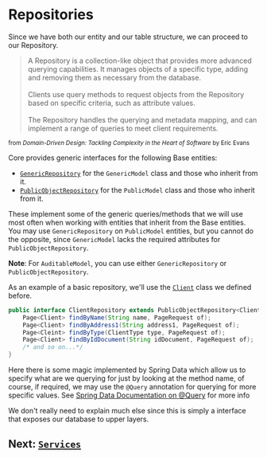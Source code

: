 # Repositories

Since we have both our entity and our table structure, we can proceed to our Repository.

> A Repository is a collection-like object that provides more advanced querying capabilities. It manages objects of a specific type, adding and removing them as necessary from the database.  
<br>Clients use query methods to request objects from the Repository based on specific criteria, such as attribute values.  
<br>The Repository handles the querying and metadata mapping, and can implement a range of queries to meet client requirements. 

<sub> from _Domain-Driven Design: Tackling Complexity in the Heart of Software_ by Eric Evans

Core provides generic interfaces for the following Base entities:

* [`GenericRepository`](../../modules/ensolvers-core-common/src/main/java/com/ensolvers/core/common/repositories/GenericRepository.java) for the `GenericModel` class and those who inherit from it.
* [`PublicObjectRepository`](../../modules/ensolvers-core-common/src/main/java/com/ensolvers/core/common/repositories/PublicObjectRepository.java) for the `PublicModel` class and those who inherit from it.


These implement some of the generic queries/methods that we will use most often when working with entities that inherit from the Base entities. You may use `GenericRepository` on `PublicModel` entities, but you cannot do the opposite, since `GenericModel` lacks the required attributes for `PublicObjectRepository`.

**Note**: For `AuditableModel`, you can use either `GenericRepository` or `PublicObjectRepository`.


As an example of a basic repository, we'll use the [`Client`](./README.md#code-considerations) class we defined before.


```java
public interface ClientRepository extends PublicObjectRepository<Client, Long> {
    Page<Client> findByName(String name, PageRequest of);
    Page<Client> findByAddress1(String address1, PageRequest of);
    Page<Cleint> findByType(ClientType type, PageRequest of);
    Page<Client> findByIdDocument(String idDocument, PageRequest of);
    /* and so on...*/
}
```

Here there is some magic implemented by Spring Data which allow us to specify what are we querying for just by looking at the method name, of course, if required, we may use the `@Query` annotation for querying for more specific values. See [Spring Data Documentation on @Query](https://docs.spring.io/spring-data/jpa/docs/current/reference/html/#jpa.query-methods.at-query) for more info

We don't really need to explain much else since this is simply a interface that exposes our database to upper layers. 

## Next: [`Services`](./Services.md)
